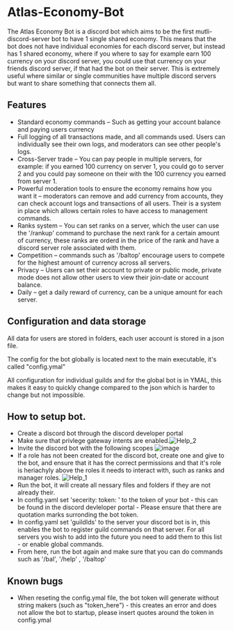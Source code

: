 # Atlas-Economy-Bot
The Atlas Economy Bot is a discord bot which aims to be the first mutli-discord-server bot to have 1 single shared economy. This means that the bot does not have individual economies for each discord server, but instead has 1 shared economy, where if you where to say for example earn 100 currency on your discord server, you could use that currency on your friends discord server, if that had the bot on their server. This is extremely useful where similar or single communities have multiple discord servers but want to share something that connects them all.

## Features
+ Standard economy commands – Such as getting your account balance and paying users currency
+ Full logging of all transactions made, and all commands used. Users can individually see their own logs, and moderators can see other people's logs. 
+ Cross-Server trade – You can pay people in multiple servers, for example: if you earned 100 currency on server 1, you could go to server 2 and you could pay someone on their with the 100 currency you earned from server 1.
+ Powerful moderation tools to ensure the economy remains how you want it – moderators can remove and add currency from accounts, they can check account logs and transactions of all users. Their is a system in place which allows certain roles to have access to management commands. 
+ Ranks system – You can set ranks on a server, which the user can use the '/rankup' command to purchase the next rank for a certain amount of currency, these ranks are orderd in the price of the rank and have a discord server role associated with them.
+ Competition – commands such as '/baltop' encourage users to compete for the highest amount of currency across all servers. 
+ Privacy – Users can set their account to private or public mode, private mode does not allow other users to view their join-date or account balance.
+ Daily – get a daily reward of currency, can be a unique amount for each server.

## Configuration and data storage
All data for users are stored in folders, each user account is stored in a json file.

The config for the bot globally is located next to the main executable, it's called "config.ymal"

All configuration for individual guilds and for the global bot is in YMAL, this makes it easy to quickly change compared to the json which is harder to change but not impossible. 


## How to setup bot.
+ Create a discord bot through the discord developer portal
+ Make sure that privlege gateway intents are enabled.![Help_2](https://user-images.githubusercontent.com/98618920/153933258-d50638da-9403-498b-a868-b67c344dea9e.png)
+ Invite the discord bot with the following scopes ![image](https://user-images.githubusercontent.com/98618920/153933401-e8f40510-9e9e-43d7-8d29-eb5d0fe47fb8.png)
+ If a role has not been created for the discord bot, create one and give to the bot, and ensure that it has the correct permissions and that it's role is heriachyly above the roles it needs to interact with, such as ranks and manager roles. ![Help_1](https://user-images.githubusercontent.com/98618920/153933593-1f2fd77d-83a9-4c47-92f4-b4a4eb545e73.png)
+ Run the bot, it will create all nessary files and folders if they are not already their. 
+ In config.yaml set 'secerity: token: ' to the token of your bot - this can be found in the discord devleloper portal - Please ensure that there are quotation marks surronding the bot token.
+ In config.yaml set 'guildIds' to the server your discord bot is in, this enables the bot to register guild commands on that server. For all servers you wish to add into the future you need to add them to this list - or enable global commands.
+ From here, run the bot again and make sure that you can do commands such as '/bal', '/help' , '/baltop'


## Known bugs
+ When reseting the config.ymal file, the bot token will generate without string makers (such as "token_here") - this creates an error and does not allow the bot to startup, please insert quotes around the token in config.ymal
